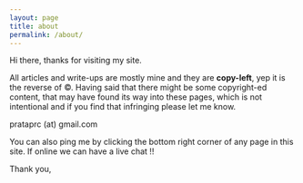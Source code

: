 ```yaml
---
layout: page
title: about
permalink: /about/
---
```


Hi there, thanks for visiting my site.

All articles and write-ups are mostly mine and they are __copy-left__, yep
it is the reverse of ©. Having said that there might be some copyright-ed
content, that may have found its way into these pages, which is not
intentional and if you find that infringing please let me know.

prataprc (at) gmail.com

You can also ping me by clicking the bottom right corner of any page in this
site. If online we can have a live chat !!

Thank you,
